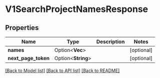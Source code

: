 # V1SearchProjectNamesResponse

## Properties

Name | Type | Description | Notes
------------ | ------------- | ------------- | -------------
**names** | Option<**Vec<String>**> |  | [optional]
**next_page_token** | Option<**String**> |  | [optional]

[[Back to Model list]](../README.md#documentation-for-models) [[Back to API list]](../README.md#documentation-for-api-endpoints) [[Back to README]](../README.md)


